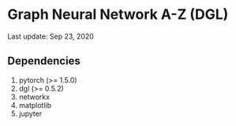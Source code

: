 # Graph Neural Network A-Z (DGL)

Last update: Sep 23, 2020

## Dependencies

1. pytorch (>= 1.5.0)
2. dgl (>= 0.5.2)
3. networkx
4. matplotlib
5. jupyter
